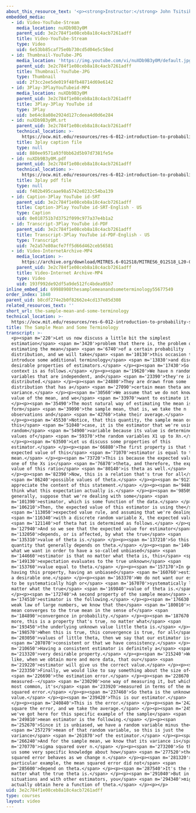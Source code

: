 ```yaml
---
about_this_resource_text: '<p><strong>Instructor:</strong> John Tsitsiklis</p>'
embedded_media:
  - id: Video-YouTube-Stream
    media_location: nuXDb9B3y0M
    parent_uid: 3e2c784f1e08ceb8a18c4acb7261adff
    title: Video-YouTube-Stream
    type: Video
    uid: 6e53bb85caf75e0b730cd5d04e5c58ed
  - id: Thumbnail-YouTube-JPG
    media_location: 'https://img.youtube.com/vi/nuXDb9B3y0M/default.jpg'
    parent_uid: 3e2c784f1e08ceb8a18c4acb7261adff
    title: Thumbnail-YouTube-JPG
    type: Thumbnail
    uid: 2f3cc2ee5de019f48fb48714d69e6142
  - id: 3Play-3PlayYouTubeid-MP4
    media_location: nuXDb9B3y0M
    parent_uid: 3e2c784f1e08ceb8a18c4acb7261adff
    title: 3Play-3Play YouTube id
    type: 3Play
    uid: be64c8a08e2924d127cdeea4d0d6e284
  - id: nuXDb9B3y0M.srt
    parent_uid: 3e2c784f1e08ceb8a18c4acb7261adff
    technical_location: >-
      https://ocw.mit.edu/resources/res-6-012-introduction-to-probability-spring-2018/part-ii-inference-limit-theorems/the-sample-mean-and-some-terminology/nuXDb9B3y0M.srt
    title: 3play caption file
    type: null
    uid: 880ee9571a93f0bb62d5b97d7381fe5e
  - id: nuXDb9B3y0M.pdf
    parent_uid: 3e2c784f1e08ceb8a18c4acb7261adff
    technical_location: >-
      https://ocw.mit.edu/resources/res-6-012-introduction-to-probability-spring-2018/part-ii-inference-limit-theorems/the-sample-mean-and-some-terminology/nuXDb9B3y0M.pdf
    title: 3play pdf file
    type: null
    uid: f402b495caae98a5742e0232c54ba139
  - id: Caption-3Play YouTube id-SRT
    parent_uid: 3e2c784f1e08ceb8a18c4acb7261adff
    title: Caption-3Play YouTube id-SRT-English - US
    type: Caption
    uid: 0e018751b7d3752f099c977a37e4b1a2
  - id: Transcript-3Play YouTube id-PDF
    parent_uid: 3e2c784f1e08ceb8a18c4acb7261adff
    title: Transcript-3Play YouTube id-PDF-English - US
    type: Transcript
    uid: 7e2a57e80acfe7ff5d66d462ceb56581
  - id: Video-InternetArchive-MP4
    media_location: >-
      https://archive.org/download/MITRES.6-012S18/MITRES6_012S18_L20-03_300k.mp4
    parent_uid: 3e2c784f1e08ceb8a18c4acb7261adff
    title: Video-Internet Archive-MP4
    type: Video
    uid: 193f992de92df5a9de512fc4bdea95b7
inline_embed_id: 69988908thesamplemeanandsometerminology55677549
order_index: 1840
parent_uid: b8cdf274e2b0f82662e4cd137e85d308
related_resources_text: ''
short_url: the-sample-mean-and-some-terminology
technical_location: >-
  https://ocw.mit.edu/resources/res-6-012-introduction-to-probability-spring-2018/part-ii-inference-limit-theorems/the-sample-mean-and-some-terminology
title: The Sample Mean and Some Terminology
transcript: >-
  <p><span m='220'>Let us now discuss a little bit the simplest
  estimation</span> <span m='3420'>problem that there is, the problem of
  estimating the mean</span> <span m='6740'>of a certain probability
  distribution, and we will take</span> <span m='10130'>this occasion to
  introduce some additional terminology</span> <span m='13830'>and discuss some
  desirable properties of estimators.</span> </p><p><span m='17430'>So the
  context is as follows.</span> </p><p><span m='19620'>We have n random
  variables that are independent, and</span> <span m='23390'>they're identically
  distributed.</span> </p><p><span m='24880'>They are drawn from some
  distribution that has a</span> <span m='27090'>certain mean theta and some
  variance.</span> </p><p><span m='30560'>We assume that we do not know the
  value of the mean, and we</span> <span m='33970'>want to estimate it.</span>
  </p><p><span m='35490'>The most natural way of estimating the mean is to
  form</span> <span m='39090'>the sample mean, that is, we take the n
  observations and</span> <span m='42760'>take their average.</span>
  </p><p><span m='45530'>Notice, that this quantity, the sample mean or, in
  this</span> <span m='51040'>case, it is the estimator that we're using, is a
  random</span> <span m='54900'>variable because its value is determined by the
  values of</span> <span m='59370'>the random variables X1 up to Xn.</span>
  </p><p><span m='63500'>Let us discuss some properties of this
  estimator.</span> </p><p><span m='66880'>The first property is that the
  expected value of this</span> <span m='71070'>estimator is equal to the true
  mean.</span> </p><p><span m='73720'>This is because the expected value of each
  one of the Xs is</span> <span m='76870'>theta, and therefore, the expected
  value of this ratio</span> <span m='80140'>is theta as well.</span>
  </p><p><span m='82390'>Now, this is a relation that's true for all</span>
  <span m='86240'>possible values of theta.</span> </p><p><span m='91270'>Let us
  appreciate the content of this statement.</span> </p><p><span m='94800'>Let us
  think what this expectation actually is.</span> </p><p><span m='98509'>More
  generally, suppose that we're dealing with some</span> <span
  m='101390'>estimator, which is some function of the data.</span> </p><p><span
  m='106210'>Then, the expected value of this estimator is using the</span>
  <span m='113050'>expected value rule, and assuming that we're dealing</span>
  <span m='116340'>with a discrete random variable X, the expected value</span>
  <span m='121140'>of theta hat is determined as follows.</span> </p><p><span
  m='127940'>And so we see that the expected value for estimator</span> <span
  m='132050'>depends, or is affected, by what the true</span> <span
  m='135310'>value of theta is.</span> </p><p><span m='137210'>So this is a
  quantity that generally depends on theta.</span> </p><p><span m='140400'>And
  what we want in order to have a so-called unbiased</span> <span
  m='144660'>estimator is that no matter what theta is, this</span> <span
  m='149130'>expectation evaluates to the true unknown</span> <span
  m='153760'>value equal to theta.</span> </p><p><span m='157170'>In general,
  having this property, having an unbiased</span> <span m='160760'>estimator, is
  a desirable one.</span> </p><p><span m='163370'>We do not want our estimates
  to be systematically high or</span> <span m='167070'>systematically low, no
  matter what the true</span> <span m='169840'>value of theta is.</span>
  </p><p><span m='172740'>A second property of the sample mean</span> <span
  m='174510'>estimator is the following.</span> </p><p><span m='176630'>By the
  weak law of large numbers, we know that the</span> <span m='180010'>sample
  mean converges to the true mean in the sense of</span> <span
  m='184890'>convergence in probability.</span> </p><p><span m='187670'>Once
  more, this is a property that's true, no matter what</span> <span
  m='193450'>the underlying unknown value little theta is.</span> </p><p><span
  m='198570'>When this is true, this convergence is true, for all</span> <span
  m='203050'>values of little theta, then we say that our estimator is</span>
  <span m='207070'>consistent or that we have consistency.</span> </p><p><span
  m='210650'>Having a consistent estimator is definitely a</span> <span
  m='213320'>very desirable property.</span> </p><p><span m='215240'>We would
  like, when we obtain more and more data, that our</span> <span
  m='219220'>estimator will give us the correct value.</span> </p><p><span
  m='223350'>Finally, we would like to say something about the size of</span>
  <span m='226690'>the estimation error.</span> </p><p><span m='228670'>This is
  measured--</span> <span m='230290'>one way of measuring it, but which is the
  most common, it's</span> <span m='233920'>measured in terms of the mean
  squared error.</span> </p><p><span m='237460'>So theta is the unknown
  value.</span> </p><p><span m='239420'>This is our estimator.</span>
  </p><p><span m='240840'>This is the error.</span> </p><p><span m='242070'>We
  square the error, and we take the average.</span> </p><p><span m='245680'>What
  we've got here for this specific example of the sample</span> <span
  m='249810'>mean estimator is the following.</span> </p><p><span
  m='252670'>Since it is unbiased, we have a random variable minus the</span>
  <span m='257279'>mean of that random variable, so this is just the
  variance</span> <span m='261870'>of the estimator.</span> </p><p><span
  m='266240'>And for the sample mean, we know that its variance is</span> <span
  m='270770'>sigma squared over n.</span> </p><p><span m='273200'>So this gives
  us some very specific knowledge about how</span> <span m='277520'>the mean
  squared error behaves as we change n.</span> </p><p><span m='281320'>In this
  particular example, the mean squared error did not</span> <span
  m='285600'>depend on theta.</span> </p><p><span m='287540'>It's the same no
  matter what the true theta is.</span> </p><p><span m='291040'>But in other
  situations and with other estimators, you</span> <span m='294340'>might
  actually obtain here a function of theta.</span> </p><p></p>
uid: 3e2c784f1e08ceb8a18c4acb7261adff
type: courses
layout: video
---
```

